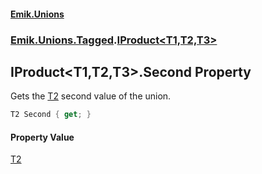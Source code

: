 #### [Emik.Unions](index.md 'index')
### [Emik.Unions.Tagged](Emik.Unions.Tagged.md 'Emik.Unions.Tagged').[IProduct&lt;T1,T2,T3&gt;](IProduct_T1,T2,T3_.md 'Emik.Unions.Tagged.IProduct<T1,T2,T3>')

## IProduct<T1,T2,T3>.Second Property

Gets the [T2](IProduct_T1,T2,T3_.md#Emik.Unions.Tagged.IProduct_T1,T2,T3_.T2 'Emik.Unions.Tagged.IProduct<T1,T2,T3>.T2') second value of the union.

```csharp
T2 Second { get; }
```

#### Property Value
[T2](IProduct_T1,T2,T3_.md#Emik.Unions.Tagged.IProduct_T1,T2,T3_.T2 'Emik.Unions.Tagged.IProduct<T1,T2,T3>.T2')